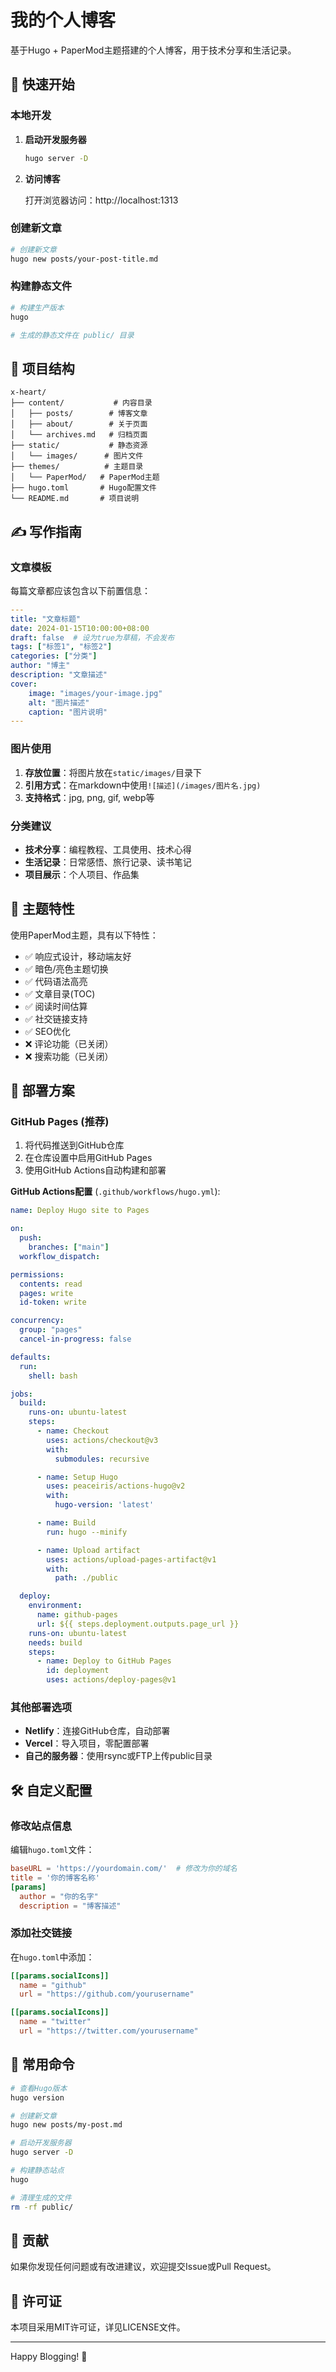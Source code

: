 # 我的个人博客

基于Hugo + PaperMod主题搭建的个人博客，用于技术分享和生活记录。

## 🚀 快速开始

### 本地开发

1. **启动开发服务器**
   ```bash
   hugo server -D
   ```
   
2. **访问博客**
   
   打开浏览器访问：http://localhost:1313

### 创建新文章

```bash
# 创建新文章
hugo new posts/your-post-title.md
```

### 构建静态文件

```bash
# 构建生产版本
hugo

# 生成的静态文件在 public/ 目录
```

## 📁 项目结构

```
x-heart/
├── content/           # 内容目录
│   ├── posts/        # 博客文章
│   ├── about/        # 关于页面
│   └── archives.md   # 归档页面
├── static/           # 静态资源
│   └── images/      # 图片文件
├── themes/          # 主题目录
│   └── PaperMod/   # PaperMod主题
├── hugo.toml       # Hugo配置文件
└── README.md       # 项目说明
```

## ✍️ 写作指南

### 文章模板

每篇文章都应该包含以下前置信息：

```yaml
---
title: "文章标题"
date: 2024-01-15T10:00:00+08:00
draft: false  # 设为true为草稿，不会发布
tags: ["标签1", "标签2"]
categories: ["分类"]
author: "博主"
description: "文章描述"
cover:
    image: "images/your-image.jpg"
    alt: "图片描述"
    caption: "图片说明"
---
```

### 图片使用

1. **存放位置**：将图片放在`static/images/`目录下
2. **引用方式**：在markdown中使用`![描述](/images/图片名.jpg)`
3. **支持格式**：jpg, png, gif, webp等

### 分类建议

- **技术分享**：编程教程、工具使用、技术心得
- **生活记录**：日常感悟、旅行记录、读书笔记
- **项目展示**：个人项目、作品集

## 🎨 主题特性

使用PaperMod主题，具有以下特性：

- ✅ 响应式设计，移动端友好
- ✅ 暗色/亮色主题切换
- ✅ 代码语法高亮
- ✅ 文章目录(TOC)
- ✅ 阅读时间估算
- ✅ 社交链接支持
- ✅ SEO优化
- ❌ 评论功能（已关闭）
- ❌ 搜索功能（已关闭）

## 🚀 部署方案

### GitHub Pages (推荐)

1. 将代码推送到GitHub仓库
2. 在仓库设置中启用GitHub Pages
3. 使用GitHub Actions自动构建和部署

**GitHub Actions配置** (`.github/workflows/hugo.yml`):

```yaml
name: Deploy Hugo site to Pages

on:
  push:
    branches: ["main"]
  workflow_dispatch:

permissions:
  contents: read
  pages: write
  id-token: write

concurrency:
  group: "pages"
  cancel-in-progress: false

defaults:
  run:
    shell: bash

jobs:
  build:
    runs-on: ubuntu-latest
    steps:
      - name: Checkout
        uses: actions/checkout@v3
        with:
          submodules: recursive

      - name: Setup Hugo
        uses: peaceiris/actions-hugo@v2
        with:
          hugo-version: 'latest'

      - name: Build
        run: hugo --minify

      - name: Upload artifact
        uses: actions/upload-pages-artifact@v1
        with:
          path: ./public

  deploy:
    environment:
      name: github-pages
      url: ${{ steps.deployment.outputs.page_url }}
    runs-on: ubuntu-latest
    needs: build
    steps:
      - name: Deploy to GitHub Pages
        id: deployment
        uses: actions/deploy-pages@v1
```

### 其他部署选项

- **Netlify**：连接GitHub仓库，自动部署
- **Vercel**：导入项目，零配置部署
- **自己的服务器**：使用rsync或FTP上传public目录

## 🛠️ 自定义配置

### 修改站点信息

编辑`hugo.toml`文件：

```toml
baseURL = 'https://yourdomain.com/'  # 修改为你的域名
title = '你的博客名称'
[params]
  author = "你的名字"
  description = "博客描述"
```

### 添加社交链接

在`hugo.toml`中添加：

```toml
[[params.socialIcons]]
  name = "github"
  url = "https://github.com/yourusername"

[[params.socialIcons]]
  name = "twitter"
  url = "https://twitter.com/yourusername"
```

## 📝 常用命令

```bash
# 查看Hugo版本
hugo version

# 创建新文章
hugo new posts/my-post.md

# 启动开发服务器
hugo server -D

# 构建静态站点
hugo

# 清理生成的文件
rm -rf public/
```

## 🤝 贡献

如果你发现任何问题或有改进建议，欢迎提交Issue或Pull Request。

## 📄 许可证

本项目采用MIT许可证，详见LICENSE文件。

---

Happy Blogging! 🎉 
